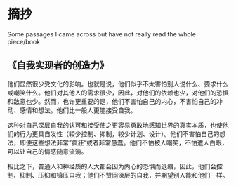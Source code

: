 # 摘抄

Some passages I came across but have not really read the whole piece/book.

## 《自我实现者的创造力》

他们显然很少受文化的影响。也就是说，他们似乎不太害怕别人说什么、要求什么或嘲笑什么。他们对其他人的需求很少，因此，对他们的依赖也少，对他们的恐惧和敌意也少。然而，也许更重要的是，他们不害怕自己的内心，不害怕自己的冲动、感情和想法。他们比一般人更能接受自我。

这种对自己深层自我的认可和接受使之更容易勇敢地感知世界的真实本质，也使他们的行为更具自发性（较少控制、抑制，较少计划、设计）。他们不害怕自己的想法，即便这些想法非常”疯狂“或者非常愚蠢。他们不怕被人嘲笑，不怕遭人白眼，可以让自己的情感随意流淌。

相比之下，普通人和神经质的人大都会因为内心的恐惧而退缩，因此，他们会控制、抑制、压抑和镇压自我；他们不赞同深层的自我，并期望别人能和他们一样。
